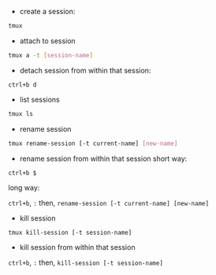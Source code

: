 - create a session:
```bash
tmux 
```

- attach to session
```bash
tmux a -t [session-name]
```

- detach session from within that session:
```
ctrl+b d
```

- list sessions
```bash
tmux ls
```

- rename session
```bash
tmux rename-session [-t current-name] [new-name]
```

- rename session from within that session
short way:
```
ctrl+b $
```
long way:

`ctrl+b`, `:` then, `rename-session [-t current-name] [new-name]`


- kill session
```bash
tmux kill-session [-t session-name]
```

- kill session from within that session

`ctrl+b`, `:` then, `kill-session [-t session-name]`
